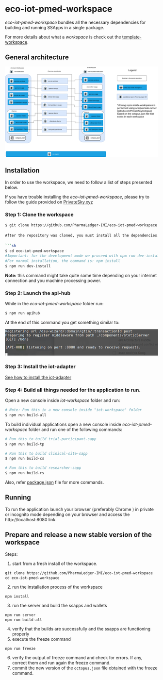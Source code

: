 # eco-iot-pmed-workspace

*eco-iot-pmed-workspace*  bundles all the necessary dependencies for building and running SSApps in a single package.

For more details about what a *workspace* is check out the [template-workspace](https://github.com/PrivateSky/template-workspace).

## General architecture

![alt text](iot-econsent-repos-diagram.png)

## Installation

In order to use the workspace, we need to follow a list of steps presented below. 

If you have trouble installing the *eco-iot-pmed-workspace*, please try to follow the guide provided on [PrivateSky.xyz](https://privatesky.xyz/?Start/installation)

### Step 1: Clone the workspace

```sh
$ git clone https://github.com/PharmaLedger-IMI/eco-iot-pmed-workspace.git

After the repository was cloned, you must install all the dependencies.

```sh
$ cd eco-iot-pmed-workspace
#Important: for the development mode we proceed with npm run dev-install
#For normal installation, the command is: npm install
$ npm run dev-install 
```

**Note:** this command might take quite some time depending on your internet connection and you machine processing power.

### Step 2: Launch the api-hub

While in the *eco-iot-pmed-workspace* folder run:

```sh
$ npm run apihub
```

At the end of this command you get something similar to:

![alt text](scr-npm-run-server.png)

### Step 3: Install the iot-adapter
[See how to install the iot-adapter](https://github.com/PharmaLedger-IMI/iot-adapter#readme)

### Step 4: Build all things needed for the application to run.

Open a new console inside *iot-workspace* folder and run:

```sh
# Note: Run this in a new console inside "iot-workspace" folder
$ npm run build-all
```

To build individual applications open a new console inside *eco-iot-pmed-workspace* folder and run one of the following commands:

```bash
# Run this to build trial-participant-sapp
$ npm run build-tp
```

```bash
# Run this to build clinical-site-sapp
$ npm run build-cs
```

```bash
# Run this to build researcher-sapp
$ npm run build-rs
```

Also, refer [package.json](package.json) file for more commands.

## Running

To run the application launch your browser (preferably Chrome ) in private or incognito mode depending on your browser and access the http://localhost:8080 link.

## Prepare and release a new stable version of the workspace

Steps:

1. start from a fresh install of the workspace.

```
git clone https://github.com/PharmaLedger-IMI/eco-iot-pmed-workspace
cd eco-iot-pmed-workspace
```

2. run the installation process of the workspace

```
npm install
```

3. run the server and build the ssapps and wallets

```
npm run server
npm run build-all
```

4. verify that the builds are successfully and the ssapps are functioning properly
5. execute the freeze command

```
npm run freeze
```

6. verify the output of freeze command and check for errors. If any, correct them and run again the freeze command.
7. commit the new version of the `octopus.json` file obtained with the freeze command.
